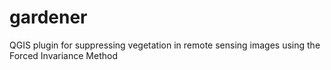 # gardener
QGIS plugin for suppressing vegetation in remote sensing images using the Forced Invariance Method

